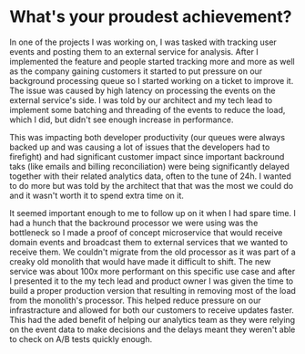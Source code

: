 # What's your proudest achievement?

In one of the projects I was working on, I was tasked with tracking user events
and posting them to an external service for analysis. After I implemented the
 feature and people started tracking more and more as well as the company gaining
customers it started to put pressure on our background processing queue so I started
 working on a ticket to improve it. The issue was caused by high latency on 
processing the events on the external service's side. I was told by our architect 
and my tech lead to implement some batching and threading of the events to reduce 
the load, which I did, but didn't see enough increase in performance.

This was impacting both developer productivity (our queues were always backed
up and was causing a lot of issues that the developers had to firefight) and had
significant customer impact since important backround taks (like emails and billing
reconciliation) were being significantly delayed together with their related 
analytics data, often to the tune of 24h. I wanted to do more but was told by the 
architect that that was the most we could do and it wasn't worth it to spend 
extra time on it.

It seemed important enough to me to follow up on it when I had spare time. I had 
a hunch that the backround processor we were using was the bottleneck so I made 
a proof of concept microservice that would receive domain events and broadcast 
them to external services that we wanted to receive them. We couldn't migrate 
from the old processor as it was part of a creaky old monolith that would have 
made it difficult to shift. The new service was about 100x more performant on 
this specific use case and after I presented it to the my tech lead and product 
owner I was given the time to build a proper production version that resulting 
in removing most of the load from the monolith's processor. This helped reduce 
pressure on our infrastracture and allowed for both our customers to receive 
updates faster. This had the aded benefit of helping our analytics team as they 
were relying on the event data to make decisions and the delays meant they weren't 
able to check on A/B tests quickly enough.

